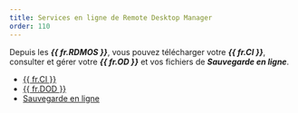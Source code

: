 ```yaml
---
title: Services en ligne de Remote Desktop Manager
order: 110
---
```

Depuis les ***{{ fr.RDMOS }}***, vous pouvez télécharger votre ***{{ fr.CI }}***, consulter et gérer votre ***{{ fr.OD }}*** et vos fichiers de ***Sauvegarde en ligne***. 

* [{{ fr.CI }}](/fr/cloud/rdm-online-services/custom-installer/) 
* [{{ fr.DOD }}](/fr/cloud/rdm-online-services/online-drive/) 
* [Sauvegarde en ligne](/fr/cloud/rdm-online-services/online-backup/) 
